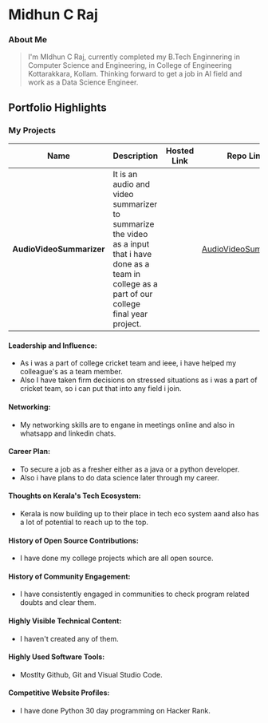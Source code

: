 # Midhun C Raj 

### About Me

> I'm MIdhun C Raj, currently completed my B.Tech Enginnering in Computer Science and Engineering, in College of Engineering Kottarakkara, Kollam. Thinking forward to get a job in AI field and work as a Data Science Engineer.


## Portfolio Highlights

### My Projects

| Name                | Description                                                               | Hosted Link                              | Repo Link                                                      |
|---------------------|---------------------------------------------------------------------------|------------------------------------------|----------------------------------------------------------------|
| **AudioVideoSummarizer**  | It is an audio and video summarizer to summarize the video as a input that i have done as a team in college as a part of our college final year project.                                          |    | [AudioVideoSummarizer](https://github.com/midhun-craj/AudioVideoSummarizer.git)             |           |

#### Leadership and Influence:

- As i was a part of college cricket team and ieee, i have helped my colleague's as a team member.
- Also I have taken firm decisions on stressed situations as i was a part of cricket team, so i can put that into any field i join.


#### Networking:

- My networking skills are to engane in meetings online and also in whatsapp and linkedin chats.

#### Career Plan:

- To secure a job as a fresher either as a java or a python developer.
- Also i have plans to do data science later through my career.


#### Thoughts on Kerala's Tech Ecosystem:

- Kerala is now building up to their place in tech eco system aand also has a lot of potential to reach up to the top. 

#### History of Open Source Contributions:

- I have done my college projects which are all open source.

#### History of Community Engagement:

-  I have consistently engaged in communities to check program related doubts and clear them.

#### Highly Visible Technical Content:

- I haven't created any of them.

#### Highly Used Software Tools:

- Mostlty Github, Git and Visual Studio Code.

#### Competitive Website Profiles:

- I have done Python 30 day programming on Hacker Rank.
